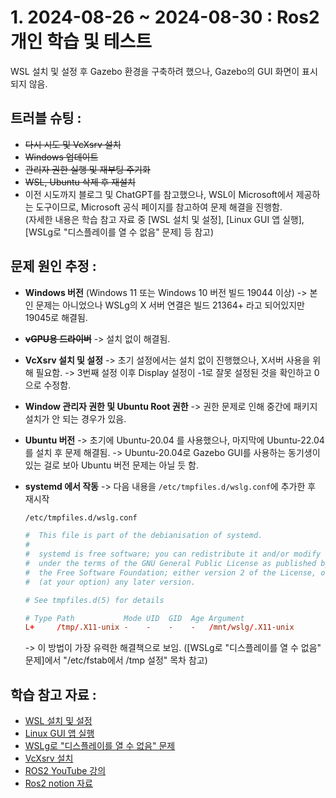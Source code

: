 # 1. 2024-08-26 ~ 2024-08-30 : Ros2 개인 학습 및 테스트

WSL 설치 및 설정 후 Gazebo 환경을 구축하려 했으나, Gazebo의 GUI 화면이 표시되지 않음.

## 트러블 슈팅 :
- ~~다시 시도 및 VcXsrv 설치~~
- ~~Windows 업데이트~~
- ~~관리자 권한 실행 및 재부팅 주기화~~
- ~~WSL, Ubuntu 삭제 후 재설치~~
- 이전 시도까지 블로그 및 ChatGPT를 참고했으나, WSL이 Microsoft에서 제공하는 도구이므로, Microsoft 공식 페이지를 참고하여 문제 해결을 진행함.  
(자세한 내용은 학습 참고 자료 중 [WSL 설치 및 설정], [Linux GUI 앱 실행], [WSLg로 "디스플레이를 열 수 없음" 문제] 등 참고)

## 문제 원인 추정 :
- **Windows 버전** (Windows 11 또는 Windows 10 버전 빌드 19044 이상)
    -> 본인 문제는 아니었으나 WSLg의 X 서버 연결은 빌드 21364+ 라고 되어있지만 19045로 해결됨.
- ~~**vGPU용 드라이버**~~
    -> 설치 없이 해결됨.
- **VcXsrv 설치 및 설정**
    -> 초기 설정에서는 설치 없이 진행했으나, X서버 사용을 위해 필요함.
    -> 3번째 설정 이후 Display 설정이 -1로 잘못 설정된 것을 확인하고 0으로 수정함.
- **Window 관리자 권한 및 Ubuntu Root 권한**
    -> 권한 문제로 인해 중간에 패키지 설치가 안 되는 경우가 있음.
- **Ubuntu 버전**
    -> 초기에 Ubuntu-20.04 를 사용했으나, 마지막에 Ubuntu-22.04를 설치 후 문제 해결됨.
    -> Ubuntu-20.04로 Gazebo GUI를 사용하는 동기생이 있는 걸로 보아 Ubuntu 버전 문제는 아닐 듯 함.
- **systemd 에서 작동**
    -> 다음 내용을 `/etc/tmpfiles.d/wslg.conf`에 추가한 후 재시작
    ```bash
    /etc/tmpfiles.d/wslg.conf
    ```

    ```conf
    #  This file is part of the debianisation of systemd.
    #
    #  systemd is free software; you can redistribute it and/or modify it
    #  under the terms of the GNU General Public License as published by
    #  the Free Software Foundation; either version 2 of the License, or
    #  (at your option) any later version.

    # See tmpfiles.d(5) for details

    # Type Path           Mode UID  GID  Age Argument
    L+     /tmp/.X11-unix -    -    -    -   /mnt/wslg/.X11-unix
    ```

    -> 이 방법이 가장 유력한 해결책으로 보임.
    ([WSLg로 "디스플레이를 열 수 없음" 문제]에서 "/etc/fstab에서 /tmp 설정" 목차 참고)

## 학습 참고 자료 : 
- [WSL 설치 및 설정](https://learn.microsoft.com/ko-kr/windows/wsl/install)
- [Linux GUI 앱 실행](https://learn.microsoft.com/ko-kr/windows/wsl/tutorials/gui-apps)
- [WSLg로 "디스플레이를 열 수 없음" 문제](https://github.com/microsoft/wslg/wiki/Diagnosing-%22cannot-open-display%22-type-issues-with-WSLg)
- [VcXsrv 설치](https://sourceforge.net/projects/vcxsrv/)
- [ROS2 YouTube 강의](https://www.youtube.com/watch?v=X9uYIumhU8E&t=1s)
- [Ros2 notion 자료](https://puzzling-cashew-c4c.notion.site/ROS-2-for-G-Camp-6f86b29e997e445badb69cc0af825a71)